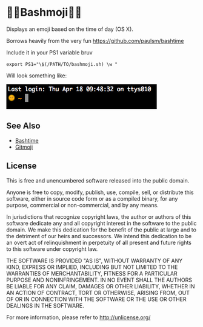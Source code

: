 💪💪Bashmoji💪💪
=================

Displays an emoji based on the time of day (OS X).

Borrows heavily from the very fun https://github.com/paulsm/bashtime

Include it in your PS1 variable bruv

    export PS1="\$(/PATH/TO/bashmoji.sh) \w "

Will look something like:

![Bashmoji](example.jpg)

See Also
-------

  * [Bashtime](https://github.com/paulsm/bashtime)
  * [Gitmoji](https://github.com/evilstreak/gitmoji)


License
-------

This is free and unencumbered software released into the public domain.

Anyone is free to copy, modify, publish, use, compile, sell, or
distribute this software, either in source code form or as a compiled
binary, for any purpose, commercial or non-commercial, and by any
means.

In jurisdictions that recognize copyright laws, the author or authors
of this software dedicate any and all copyright interest in the
software to the public domain. We make this dedication for the benefit
of the public at large and to the detriment of our heirs and
successors. We intend this dedication to be an overt act of
relinquishment in perpetuity of all present and future rights to this
software under copyright law.

THE SOFTWARE IS PROVIDED "AS IS", WITHOUT WARRANTY OF ANY KIND,
EXPRESS OR IMPLIED, INCLUDING BUT NOT LIMITED TO THE WARRANTIES OF
MERCHANTABILITY, FITNESS FOR A PARTICULAR PURPOSE AND NONINFRINGEMENT.
IN NO EVENT SHALL THE AUTHORS BE LIABLE FOR ANY CLAIM, DAMAGES OR
OTHER LIABILITY, WHETHER IN AN ACTION OF CONTRACT, TORT OR OTHERWISE,
ARISING FROM, OUT OF OR IN CONNECTION WITH THE SOFTWARE OR THE USE OR
OTHER DEALINGS IN THE SOFTWARE.

For more information, please refer to <http://unlicense.org/>